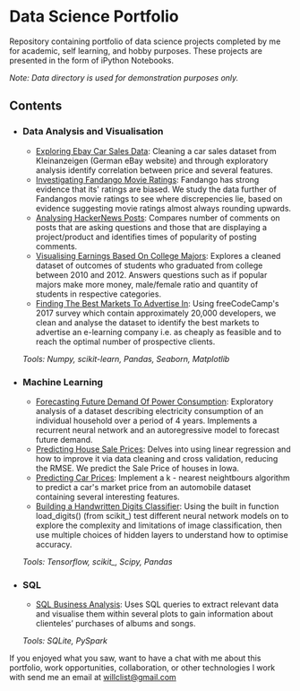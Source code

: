 # Data Science Portfolio
Repository containing portfolio of data science projects completed by me for academic, self learning, and hobby purposes. These projects are presented in the form of iPython Notebooks.

_Note: Data directory is used for demonstration purposes only._

## Contents

- ### Data Analysis and Visualisation

	- [Exploring Ebay Car Sales Data](https://github.com/willclist/Projects/blob/master/datacleaning%26analysis/EbayCarSales.ipynb): Cleaning a car sales dataset from Kleinanzeigen (German eBay website) and through exploratory analysis identify correlation between price and several features.
	- [Investigating Fandango Movie Ratings](https://github.com/willclist/Projects/blob/master/visualisation/FandangoRatings.ipynb): Fandango has strong evidence that its' ratings are biased. We study the data further of Fandangos movie ratings to see where discrepencies lie, based on evidence suggesting movie ratings almost always rounding upwards.
  - [Analysing HackerNews Posts](https://github.com/willclist/Projects/blob/master/datacleaning%26analysis/HackerNews.ipynb): Compares number of comments on posts that are asking questions and those that are displaying a project/product and identifies times of popularity of posting comments.
  - [Visualising Earnings Based On College Majors](https://github.com/willclist/Projects/blob/master/visualisation/VisualisingEarningsOnMajors.ipynb): Explores a cleaned dataset of outcomes of students who graduated from college between 2010 and 2012. Answers questions such as if popular majors make more money, male/female ratio and quantity of students in respective categories.
  - [Finding The Best Markets To Advertise In](https://github.com/willclist/Projects/blob/master/stats/BestMarkets.ipynb): Using freeCodeCamp's 2017 survey which contain approximately 20,000 developers, we clean and analyse the dataset to identify the best markets to advertise an e-learning company i.e. as cheaply as feasible and to reach the optimal number of prospective clients.
  
  *Tools: Numpy, scikit-learn, Pandas, Seaborn, Matplotlib*

- ### Machine Learning

	- [Forecasting Future Demand Of Power Consumption](https://github.com/willclist/Projects/blob/master/Household_Power_Consumption.ipynb): Exploratory analysis of a dataset describing electricity consumption of an individual household over a period of 4 years. Implements a recurrent neural network and an autoregressive model to forecast future demand.
	- [Predicting House Sale Prices](https://github.com/willclist/Projects/blob/master/machinelearning/PredictingHouseSales.ipynb): Delves into using linear regression and how to improve it via data cleaning and cross validation, reducing the RMSE. We predict the Sale Price of houses in Iowa.
  - [Predicting Car Prices](https://github.com/willclist/Projects/blob/master/machinelearning/PredictingCarPrices.ipynb): Implement a k - nearest neightbours algorithm to predict a car's market price from an automobile dataset containing several interesting features.
  - [Building a Handwritten Digits Classifier](https://github.com/willclist/Projects/blob/master/machinelearning/DigitsClassifier.ipynb): Using the built in function load_digits() (from scikit_) test different neural network models on to explore the complexity and limitations of image classification, then use multiple choices of hidden layers to understand how to optimise accuracy.
  
  *Tools: Tensorflow, scikit_, Scipy, Pandas*

- ### SQL

	- [SQL Business Analysis](https://github.com/willclist/Projects/blob/master/sql/SQLBusinessAnalysis2.ipynb): Uses SQL queries to extract relevant data and visualise them within several plots to gain information about clienteles’ purchases of albums and songs.
  
  *Tools: SQLite, PySpark*

If you enjoyed what you saw, want to have a chat with me about this portfolio, work opportunities, collaboration, or other technologies I work with send me an email at willclist@gmail.com 
